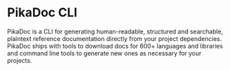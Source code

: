 # PikaDoc CLI

PikaDoc is a CLI for generating human-readable, structured and searchable, plaintext reference documentation directly from your project dependencies. PikaDoc ships with tools to download docs for 600+ languages and libraries and command line tools to generate new ones as necessary for your projects.
